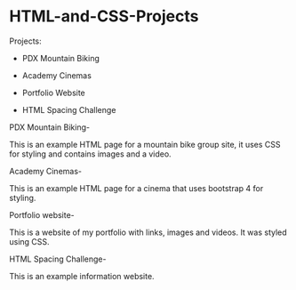 # HTML-and-CSS-Projects
Projects:

* PDX Mountain Biking

* Academy Cinemas

* Portfolio Website

* HTML Spacing Challenge

PDX Mountain Biking-

This is an example HTML page for a mountain bike group site, it uses CSS for styling and contains images and a video.

Academy Cinemas-

This is an example HTML page for a cinema that uses bootstrap 4 for styling.

Portfolio website-

This is a website of my portfolio with links, images and videos. It was styled using CSS.

HTML Spacing Challenge-

This is an example information website.
